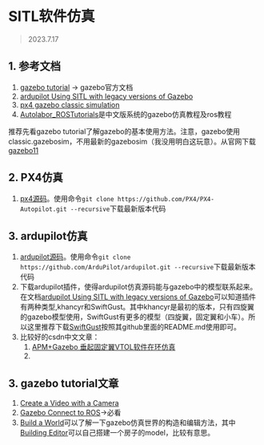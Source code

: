 # SITL软件仿真
> 2023.7.17

## 1. 参考文档
1. [gazebo tutorial](https://classic.gazebosim.org/tutorials) -> gazebo官方文档
3. [ardupilot Using SITL with legacy versions of Gazebo](https://ardupilot.org/dev/docs/sitl-with-gazebo-legacy.html#sitl-with-gazebo-legacy)
4. [px4 gazebo classic simulation](https://docs.px4.io/main/zh/sim_gazebo_classic/)
5. [Autolabor_ROSTutorials](http://www.autolabor.com.cn/book/ROSTutorials)是中文版系统的gazebo仿真教程及ros教程

推荐先看gazebo tutorial了解gazebo的基本使用方法。注意，gazebo使用classic.gazebosim，不用最新的gazebosim（我没用明白这玩意）。从官网下载[gazebo11](https://classic.gazebosim.org/download)  



## 2. PX4仿真
1. [px4源码](https://github.com/PX4/PX4-Autopilot)。使用命令`git clone https://github.com/PX4/PX4-Autopilot.git --recursive`下载最新版本代码
## 3. ardupilot仿真
1. [ardupilot源码](https://github.com/ArduPilot/ardupilot)。使用命令`git clone https://github.com/ArduPilot/ardupilot.git --recursive`下载最新版本代码
2. 下载ardupilot插件，使得ardupilot仿真源码能与gazebo中的模型联系起来。在文档[ardupilot Using SITL with legacy versions of Gazebo](https://ardupilot.org/dev/docs/sitl-with-gazebo-legacy.html#sitl-with-gazebo-legacy)可以知道插件有两种类型,khancyr和SwiftGust。其中khancyr是最初的版本，只有四旋翼的gazebo模型使用，SwiftGust有更多的模型（四旋翼，固定翼和小车）。所以这里推荐下载[SwiftGust](https://github.com/SwiftGust/ardupilot_gazebo)按照其github里面的README.md使用即可。
3. 比较好的csdn中文文章： 
    1. [APM+Gazebo 垂起固定翼VTOL软件在环仿真](https://blog.csdn.net/qq_19469271/article/details/124661854)
    2. 

## 3. gazebo tutorial文章
1. [Create a Video with a Camera](https://classic.gazebosim.org/tutorials?tut=camera_save&cat=sensors)
2. [Gazebo Connect to ROS](https://classic.gazebosim.org/tutorials?cat=connect_ros)->必看
3. [Build a World](https://classic.gazebosim.org/tutorials?cat=build_world)可以了解一下gazebo仿真世界的构造和编辑方法，其中[Building Editor](https://classic.gazebosim.org/tutorials?tut=building_editor&cat=build_world)可以自己搭建一个房子的model，比较有意思。